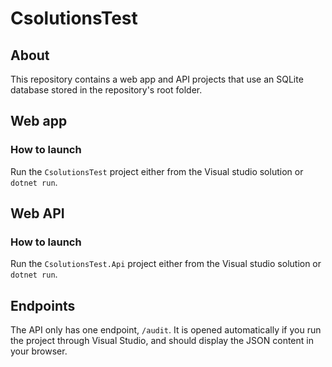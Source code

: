 # CsolutionsTest
## About
This repository contains a web app and API projects that use an SQLite database stored in the repository's root folder.

## Web app

### How to launch
Run the `CsolutionsTest` project either from the Visual studio solution or `dotnet run`.

## Web API

### How to launch
Run the `CsolutionsTest.Api` project either from the Visual studio solution or `dotnet run`.

## Endpoints
The API only has one endpoint, `/audit`. It is opened automatically if you run the project through Visual Studio, and should display the JSON content in your browser.